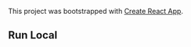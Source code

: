 This project was bootstrapped with [Create React App](https://github.com/facebook/create-react-app).

## Run Local
